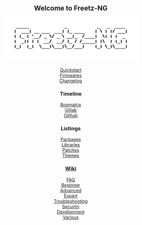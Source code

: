 <div align="center">

## Welcome to Freetz-NG
[![Freetz-NG](README/screenshots/000-XXX_Freetz-NG_trans.png "Freetz-NG")](#)<br>
<br>
[Quickstart](README/README.md)<br>
[Firmwares](FIRMWARES)<br>
[Changelog](CHANGELOG)<br>

### Timeline
[Boxmatrix](https://trac.boxmatrix.info/freetz-ng/timeline)<br>
[Gitlab](https://gitlab.com/Freetz-NG/freetz-ng/commits/master)<br>
[Github](https://github.com/Freetz-NG/freetz-ng/commits/master)<br>

### Listings
[Packages](README/make/README.md)<br>
[Libraries](README/libs/README.md)<br>
[Patches](README/patches/README.md)<br>
[Themes](README/themes/README.md)<br>

### [Wiki](README/wiki/README.md)

[//]: # ( WikiDYN )

[FAQ](README/wiki/00_FAQ/README.md)<br>
[Beginner](README/wiki/10_Beginner/README.md)<br>
[Advanced](README/wiki/20_Advanced/README.md)<br>
[Expert](README/wiki/30_Expert/README.md)<br>
[Troubleshooting](README/wiki/40_Troubleshooting/README.md)<br>
[Security](README/wiki/50_Security/README.md)<br>
[Development](README/wiki/60_Development/README.md)<br>
[Various](README/wiki/70_Various/README.md)<br>

[//]: # ( WikiEND )

</div>

